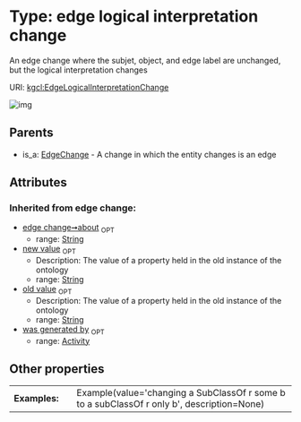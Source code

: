 
# Type: edge logical interpretation change


An edge change where the subjet, object, and edge label are unchanged, but the logical interpretation changes

URI: [kgcl:EdgeLogicalInterpretationChange](http://w3id.org/kgclEdgeLogicalInterpretationChange)


![img](http://yuml.me/diagram/nofunky;dir:TB/class/[EdgeChange]^-[EdgeLogicalInterpretationChange&#124;about(i):string%20%3F;old_value(i):string%20%3F;new_value(i):string%20%3F],[EdgeChange],[Activity])

## Parents

 *  is_a: [EdgeChange](EdgeChange.md) - A change in which the entity changes is an edge

## Attributes


### Inherited from edge change:

 * [edge change➞about](edge_change_about.md)  <sub>OPT</sub>
    * range: [String](types/String.md)
 * [new value](new_value.md)  <sub>OPT</sub>
    * Description: The value of a property held in the old instance of the ontology
    * range: [String](types/String.md)
 * [old value](old_value.md)  <sub>OPT</sub>
    * Description: The value of a property held in the old instance of the ontology
    * range: [String](types/String.md)
 * [was generated by](was_generated_by.md)  <sub>OPT</sub>
    * range: [Activity](Activity.md)

## Other properties

|  |  |  |
| --- | --- | --- |
| **Examples:** | | Example(value='changing a SubClassOf r some b to a subClassOf r only b', description=None) |

